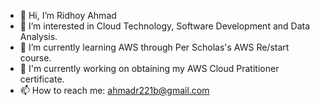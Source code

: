 - 👋 Hi, I’m Ridhoy Ahmad
- 👀 I’m interested in Cloud Technology, Software Development and Data Analysis. 
- 🌱 I’m currently learning AWS through Per Scholas's AWS Re/start course.
- 💞️ I'm currently working on obtaining my AWS Cloud Pratitioner certificate.
- 📫 How to reach me: ahmadr221b@gmail.com
